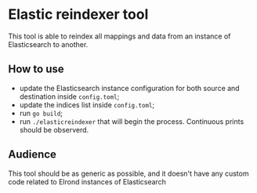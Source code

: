 # Elastic reindexer tool

This tool is able to reindex all mappings and data from an instance of Elasticsearch to another.

## How to use

- update the Elasticsearch instance configuration for both source and destination inside `config.toml`;
- update the indices list inside `config.toml`;
- run `go build`;
- run `./elasticreindexer` that will begin the process. Continuous prints should be observerd.

## Audience

This tool should be as generic as possible, and it doesn't have any custom code related to Elrond instances
of Elasticsearch
